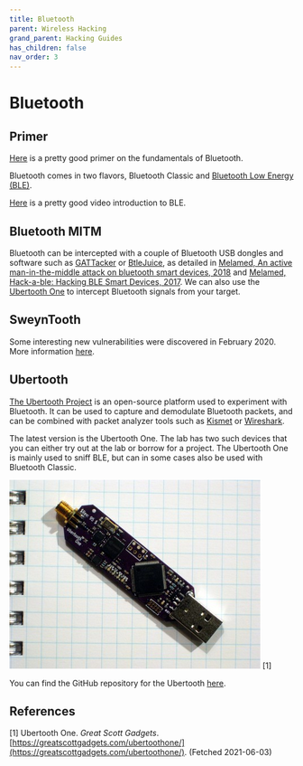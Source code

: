 ```yaml
---
title: Bluetooth
parent: Wireless Hacking
grand_parent: Hacking Guides
has_children: false
nav_order: 3
---
```


# Bluetooth

## Primer
[Here](https://www.youtube.com/watch?v=eZGixQzBo7Y&list=PLYj4Cw17Aw7ypuXt7mDFWAyy6P661TD48) is a pretty good primer on the fundamentals of Bluetooth.

Bluetooth comes in two flavors, Bluetooth Classic and [Bluetooth Low Energy (BLE)](/docs/pages/guides/radio/ble.html).

[Here](https://www.youtube.com/channel/UCLcFjjeNcUorRySbA8YTV0g/playlists) is a pretty good video introduction to BLE.

## Bluetooth MITM
Bluetooth can be intercepted with a couple of Bluetooth USB dongles and software such as [GATTacker](https://github.com/securing/gattacker) or [BtleJuice](https://github.com/DigitalSecurity/btlejuice), as detailed in [Melamed, An active man-in-the-middle attack on bluetooth smart devices, 2018](https://www.researchgate.net/publication/322999675_An_active_man-in-the-middle_attack_on_bluetooth_smart_devices) and [Melamed, Hack-a-ble: Hacking BLE Smart Devices, 2017](https://youtu.be/5xJ_xeNJ3WU).
We can also use the [Ubertooth One](https://github.com/greatscottgadgets/ubertooth/wiki/Ubertooth-One) to intercept Bluetooth signals from your target.

## SweynTooth
Some interesting new vulnerabilities were discovered in February 2020. More information [here](https://asset-group.github.io/disclosures/sweyntooth/).

## Ubertooth
[The Ubertooth Project](http://ubertooth.sourceforge.net/) is an open-source platform used to experiment with Bluetooth. It can be used to capture and demodulate Bluetooth packets, and can be combined with packet analyzer tools such as [Kismet](https://www.kismetwireless.net/) or [Wireshark](https://www.wireshark.org/).

The latest version is the Ubertooth One. The lab has two such devices that you can either try out at the lab or borrow for a project.
The Ubertooth One is mainly used to sniff BLE, but can in some cases also be used with Bluetooth Classic.

![Ubertooth One](../images/ubertooth-one.jpeg)
[1]

You can find the GitHub repository for the Ubertooth [here](https://github.com/greatscottgadgets/ubertooth).

## References
[1] Ubertooth One. *Great Scott Gadgets*. [https://greatscottgadgets.com/ubertoothone/](https://greatscottgadgets.com/ubertoothone/). (Fetched 2021-06-03)<br>